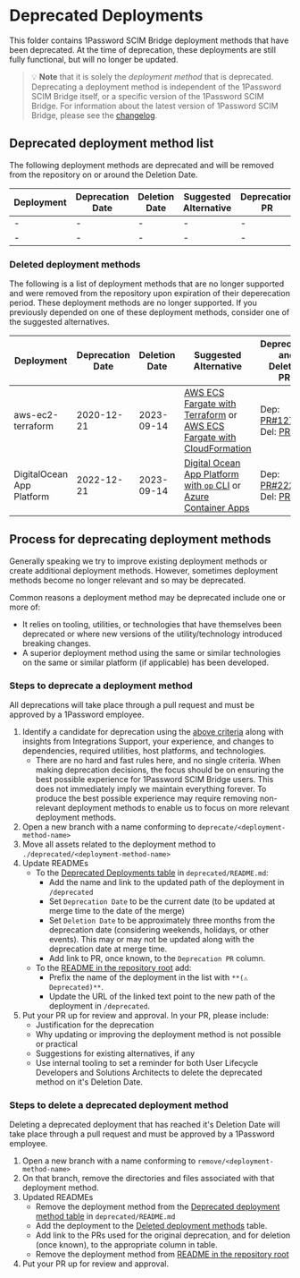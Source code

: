 # Deprecated Deployments

This folder contains 1Password SCIM Bridge deployment methods that have been deprecated. At the time of deprecation, these deployments are still fully functional, but will no longer be updated.

> 💡 **Note** that it is solely the _deployment method_ that is deprecated. Deprecating a deployment method is independent of the 1Password SCIM Bridge itself, or a specific version of the 1Password SCIM Bridge. For information about the latest version of 1Password SCIM Bridge, please see the [changelog](https://app-updates.agilebits.com/product_history/SCIM).

## Deprecated deployment method list

The following deployment methods are deprecated and will be removed from the repository on or around the Deletion Date.

| Deployment | Deprecation Date | Deletion Date | Suggested Alternative | Deprecation PR |
| ---------- | ---------------- | ------------- | --------------------- | -------------- |
| -          | -                | -             | -                     | -              |
| -          | -                | -             | -                     | -              |

### Deleted deployment methods

The following is a list of deployment methods that are no longer supported and were removed from the repository upon expiration of their deperecation period. These deployment methods are no longer supported. If you previously depended on one of these deployment methods, consider one of the suggested alternatives.

| Deployment                | Deprecation Date | Deletion Date | Suggested Alternative                                                                                                                | Deprecation and Deletion PRs                                                                                                             |
| ------------------------- | ---------------- | ------------- | ------------------------------------------------------------------------------------------------------------------------------------ | ---------------------------------------------------------------------------------------------------------------------------------------- |
| aws-ec2-terraform         | 2020-12-21       | 2023-09-14    | [AWS ECS Fargate with Terraform](../aws-ecsfargate-terraform/) or [AWS ECS Fargate with CloudFormation](../beta/aws-ecsfargate-cfn/) | Dep: [PR#127](https://github.com/1Password/scim-examples/pull/127) \| Del: [PR#255](https://github.com/1Password/scim-examples/pull/255) |
| DigitalOcean App Platform | 2022-12-21       | 2023-09-14    | [Digital Ocean App Platform with `op` CLI](../beta/do-app-platform-op-cli/) or [Azure Container Apps](../beta/azure-container-apps/) | Dep: [PR#222](https://github.com/1Password/scim-examples/pull/222) \| Del: [PR#255](https://github.com/1Password/scim-examples/pull/255) |

## Process for deprecating deployment methods

Generally speaking we try to improve existing deployment methods or create additional deployment methods. However, sometimes deployment methods become no longer relevant and so may be deprecated.

Common reasons a deployment method may be deprecated include one or more of:

- It relies on tooling, utilities, or technologies that have themselves been deprecated or where new versions of the utility/technology introduced breaking changes.
- A superior deployment method using the same or similar technologies on the same or similar platform (if applicable) has been developed.

### Steps to deprecate a deployment method

All deprecations will take place through a pull request and must be approved by a 1Password employee.

1. Identify a candidate for deprecation using the [above criteria](#process-for-deprecating-deployment-methods) along with insights from Integrations Support, your experience, and changes to dependencies, required utilities, host platforms, and technologies.
   - There are no hard and fast rules here, and no single criteria. When making deprecation decisions, the focus should be on ensuring the best possible experience for 1Password SCIM Bridge users. This does not immediately imply we maintain everything forever. To produce the best possible experience may require removing non-relevant deployment methods to enable us to focus on more relevant deployment methods.
2. Open a new branch with a name conforming to `deprecate/<deployment-method-name>`
3. Move all assets related to the deployment method to `./deprecated/<deployment-method-name>`
4. Update READMEs
   - To the [Deprecated Deployments table](README.md#deprecated-deployment-method-list) in `deprecated/README.md`:
     - Add the name and link to the updated path of the deployment in `/deprecated`
     - Set `Deprecation Date` to be the current date (to be updated at merge time to the date of the merge)
     - Set `Deletion Date` to be approximately three months from the deprecation date (considering weekends, holidays, or other events). This may or may not be updated along with the deprecation date at merge time.
     - Add link to PR, once known, to the `Deprecation PR` column.
   - To the [README in the repository root](../README.md) add:
     - Prefix the name of the deployment in the list with `**(⚠️ Deprecated)**`.
     - Update the URL of the linked text point to the new path of the deployment in `/deprecated`.
5. Put your PR up for review and approval. In your PR, please include:
   - Justification for the deprecation
   - Why updating or improving the deployment method is not possible or practical
   - Suggestions for existing alternatives, if any
   - Use internal tooling to set a reminder for both User Lifecycle Developers and Solutions Architects to delete the deprecated method on it's Deletion Date.

### Steps to delete a deprecated deployment method

Deleting a deprecated deployment that has reached it's Deletion Date will take place through a pull request and must be approved by a 1Password employee.

1. Open a new branch with a name conforming to `remove/<deployment-method-name>`
2. On that branch, remove the directories and files associated with that deployment method.
3. Updated READMEs
   - Remove the deployment method from the [Deprecated deployment method table](README.md#deprecated-deployment-method-list) in `deprecated/README.md`
   - Add the deployment to the [Deleted deployment methods](README.md#deleted-deployment-methods) table.
   - Add link to the PRs used for the original deprecation, and for deletion (once known), to the appropriate column in table.
   - Remove the deployment method from [README in the repository root](../README.md)
4. Put your PR up for review and approval.
